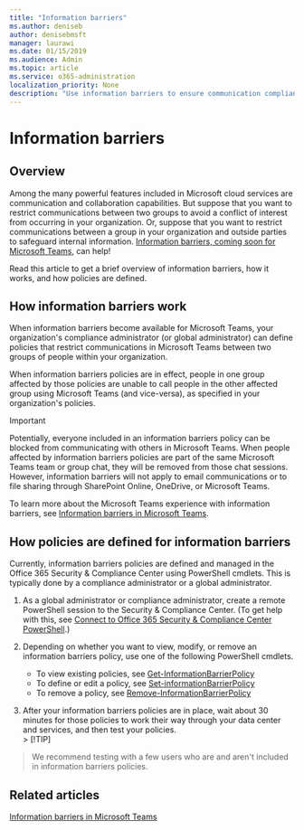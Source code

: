 ```yaml
---
title: "Information barriers"
ms.author: deniseb
author: denisebmsft
manager: laurawi
ms.date: 01/15/2019
ms.audience: Admin
ms.topic: article
ms.service: o365-administration
localization_priority: None
description: "Use information barriers to ensure communication compliance within your organization."
---
```


# Information barriers

## Overview

Among the many powerful features included in Microsoft cloud services are communication and collaboration capabilities. But suppose that you want to restrict communications between two groups to avoid a conflict of interest from occurring in your organization. Or, suppose that you want to restrict communications between a group in your organization and outside parties to safeguard internal information. [Information barriers, coming soon for Microsoft Teams](https://docs.microsoft.com/MicrosoftTeams/information-barriers-in-teams), can help! 

Read this article to get a brief overview of information barriers, how it works, and how policies are defined.

## How information barriers work

When information barriers become available for Microsoft Teams, your organization's compliance administrator (or global administrator) can define policies that restrict communications in Microsoft Teams between two groups of people within your organization. 

When information barriers policies are in effect, people in one group affected by those policies are unable to call people in the other affected group using Microsoft Teams (and vice-versa), as specified in your organization's policies.  

> [!IMPORTANT]
> Potentially, everyone included in an information barriers policy can be blocked from communicating with others in Microsoft Teams. When people affected by information barriers policies are part of the same Microsoft Teams team or group chat, they will be removed from those chat sessions. However, information barriers will not apply to email communications or to file sharing through SharePoint Online, OneDrive, or Microsoft Teams. 

To learn more about the Microsoft Teams experience with information barriers, see [Information barriers in Microsoft Teams](https://docs.microsoft.com/MicrosoftTeams/information-barriers-in-teams).

## How policies are defined for information barriers

Currently, information barriers policies are defined and managed in the Office 365 Security & Compliance Center using PowerShell cmdlets. This is typically done by a compliance administrator or a global administrator.

1. As a global administrator or compliance administrator, create a remote PowerShell session to the Security & Compliance Center. (To get help with this, see [Connect to Office 365 Security & Compliance Center PowerShell](https://docs.microsoft.com/powershell/exchange/office-365-scc/connect-to-scc-powershell).)

2. Depending on whether you want to view, modify, or remove an information barriers policy, use one of the following PowerShell cmdlets.
    - To view existing policies, see  [Get-InformationBarrierPolicy](https://github.com/MicrosoftDocs/office-docs-powershell/blob/InfoBarrier-chrisda/exchange/exchange-ps/exchange/policy-and-compliance/Get-InformationBarrierPolicy.md)
    - To define or edit a policy, see  [Set-informationBarrierPolicy](https://github.com/MicrosoftDocs/office-docs-powershell/blob/InfoBarrier-chrisda/exchange/exchange-ps/exchange/policy-and-compliance/Set-InformationBarrierPolicy.md)
    - To remove a policy, see [Remove-InformationBarrierPolicy](https://github.com/MicrosoftDocs/office-docs-powershell/blob/InfoBarrier-chrisda/exchange/exchange-ps/exchange/policy-and-compliance/Remove-InformationBarrierPolicy.md)

3. After your information barriers policies are in place, wait about 30 minutes for those policies to work their way through your data center and services, and then test your policies.<br>> [!TIP]
> We recommend testing with a few users who are and aren't included in information barriers policies.



## Related articles

[Information barriers in Microsoft Teams](https://docs.microsoft.com/MicrosoftTeams/information-barriers-in-teams)
